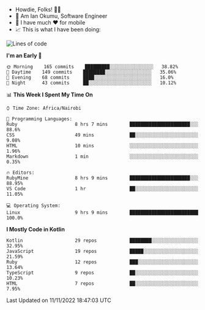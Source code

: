 
* Howdie, Folks! 👋🤓
* 🤪 Am Ian Okumu, Software Engineer
* 📱 I have much ❤️ for mobile
* 📈 This is what I have been doing:
  
<!-- <a href="https://otsembo.github.io/OtsemboPortfolio/" style="margin-right:.5%; margin-top=.5%;">
  <img align="center" src="https://github-readme-stats.vercel.app/api/top-langs/?username=otsembo&layout=compact" />
</a> -->

<!--START_SECTION:waka-->
![Lines of code](https://img.shields.io/badge/From%20Hello%20World%20I%27ve%20Written-792%20Thousand%20lines%20of%20code-blue)

**I'm an Early 🐤** 

```text
🌞 Morning    165 commits    █████████░░░░░░░░░░░░░░░░   38.82% 
🌆 Daytime    149 commits    ████████░░░░░░░░░░░░░░░░░   35.06% 
🌃 Evening    68 commits     ████░░░░░░░░░░░░░░░░░░░░░   16.0% 
🌙 Night      43 commits     ██░░░░░░░░░░░░░░░░░░░░░░░   10.12%

```


📊 **This Week I Spent My Time On** 

```text
⌚︎ Time Zone: Africa/Nairobi

💬 Programming Languages: 
Ruby                     8 hrs 7 mins        ██████████████████████░░░   88.6% 
CSS                      49 mins             ██░░░░░░░░░░░░░░░░░░░░░░░   9.08% 
HTML                     10 mins             ░░░░░░░░░░░░░░░░░░░░░░░░░   1.96% 
Markdown                 1 min               ░░░░░░░░░░░░░░░░░░░░░░░░░   0.35%

🔥 Editors: 
RubyMine                 8 hrs 9 mins        ██████████████████████░░░   88.95% 
VS Code                  1 hr                ██░░░░░░░░░░░░░░░░░░░░░░░   11.05%

💻 Operating System: 
Linux                    9 hrs 9 mins        █████████████████████████   100.0%

```

**I Mostly Code in Kotlin** 

```text
Kotlin                   29 repos            ████████░░░░░░░░░░░░░░░░░   32.95% 
JavaScript               19 repos            █████░░░░░░░░░░░░░░░░░░░░   21.59% 
Ruby                     12 repos            ███░░░░░░░░░░░░░░░░░░░░░░   13.64% 
TypeScript               9 repos             ██░░░░░░░░░░░░░░░░░░░░░░░   10.23% 
HTML                     7 repos             ██░░░░░░░░░░░░░░░░░░░░░░░   7.95%

```



 Last Updated on 11/11/2022 18:47:03 UTC
<!--END_SECTION:waka-->

<br />
<br />
<br />
<br />
<br />
  
  </div>
<!---
otsembo/otsembo is a ✨ special ✨ repository because its `README.md` (this file) appears on your GitHub profile.
You can click the Preview link to take a look at your changes.
--->
